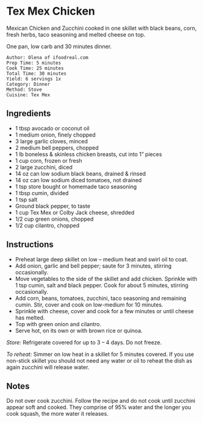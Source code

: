 # Tex Mex Chicken
Mexican Chicken and Zucchini cooked in one skillet with black beans, corn,
fresh herbs, taco seasoning and melted cheese on top. 

One pan, low carb and 30 minutes dinner.

```
Author: Olena of ifoodreal.com
Prep Time: 5 minutes
Cook Time: 25 minutes
Total Time: 30 minutes
Yield: 6 servings 1x
Category: Dinner
Method: Stove
Cuisine: Tex Mex
```

## Ingredients
- 1 tbsp avocado or coconut oil
- 1 medium onion, finely chopped
- 3 large garlic cloves, minced
- 2 medium bell peppers, chopped
- 1 lb boneless & skinless chicken breasts, cut into 1” pieces
- 1 cup corn, frozen or fresh
- 2 large zucchini, diced
- 14 oz can low sodium black beans, drained & rinsed
- 14 oz can low sodium diced tomatoes, not drained
- 1 tsp store bought or homemade taco seasoning
- 1 tbsp cumin, divided
- 1 tsp salt
- Ground black pepper, to taste
- 1 cup Tex Mex or Colby Jack cheese, shredded
- 1/2 cup green onions, chopped
- 1/2 cup cilantro, chopped

## Instructions

- Preheat large deep skillet on low – medium heat and swirl oil to coat. 
- Add onion, garlic and bell pepper; saute for 3 minutes, stirring occasionally.
- Move vegetables to the side of the skillet and add chicken. Sprinkle with 1 tsp cumin, salt and black pepper. Cook for about 5 minutes, stirring occasionally.
- Add corn, beans, tomatoes, zucchini, taco seasoning and remaining cumin. Stir, cover and cook on low-medium for 10 minutes.
- Sprinkle with cheese, cover and cook for a few minutes or until cheese has melted. 
- Top with green onion and cilantro. 
- Serve hot, on its own or with brown rice or quinoa.

*Store:* Refrigerate covered for up to 3 – 4 days. Do not freeze.

*To reheat:* Simmer on low heat in a skillet for 5 minutes covered. If you use non-stick skillet you should not need any water or oil to reheat the dish as again zucchini will release water.

## Notes
Do not over cook zucchini. Follow the recipe and do not cook until zucchini appear soft and cooked. They comprise of 95% water and the longer you cook squash, the more water it releases.

